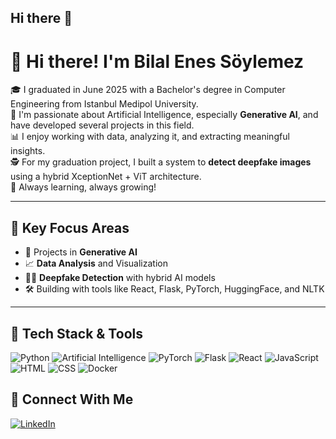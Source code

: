## Hi there 👋
# 👋 Hi there! I'm Bilal Enes Söylemez

🎓 I graduated in June 2025 with a Bachelor's degree in Computer Engineering from Istanbul Medipol University.  
🤖 I'm passionate about Artificial Intelligence, especially **Generative AI**, and have developed several projects in this field.  
📊 I enjoy working with data, analyzing it, and extracting meaningful insights.  
🕵️ For my graduation project, I built a system to **detect deepfake images** using a hybrid XceptionNet + ViT architecture.  
🚀 Always learning, always growing!

---

## 💼 Key Focus Areas

- 🤖 Projects in **Generative AI**  
- 📈 **Data Analysis** and Visualization  
- 🕵️‍♂️ **Deepfake Detection** with hybrid AI models  
- 🛠️ Building with tools like React, Flask, PyTorch, HuggingFace, and NLTK

---

## 🧰 Tech Stack & Tools

![Python](https://img.shields.io/badge/Python-3670A0?style=for-the-badge&logo=python&logoColor=ffdd54)
![Artificial Intelligence](https://img.shields.io/badge/AI-%F0%9F%A4%96-black?style=for-the-badge)
![PyTorch](https://img.shields.io/badge/PyTorch-ee4c2c?style=for-the-badge&logo=pytorch&logoColor=white)
![Flask](https://img.shields.io/badge/Flask-000000?style=for-the-badge&logo=flask&logoColor=white)
![React](https://img.shields.io/badge/React-20232A?style=for-the-badge&logo=react&logoColor=61DAFB)
![JavaScript](https://img.shields.io/badge/JavaScript-F7DF1E?style=for-the-badge&logo=javascript&logoColor=black)
![HTML](https://img.shields.io/badge/HTML5-E34F26?style=for-the-badge&logo=html5&logoColor=white)
![CSS](https://img.shields.io/badge/CSS3-1572B6?style=for-the-badge&logo=css3&logoColor=white)
![Docker](https://img.shields.io/badge/Docker-2496ED?style=for-the-badge&logo=docker&logoColor=white)


## 🔗 Connect With Me

[![LinkedIn](https://img.shields.io/badge/LinkedIn-blue?logo=linkedin&logoColor=white)](https://www.linkedin.com/in/bilalenessoylemez)  
